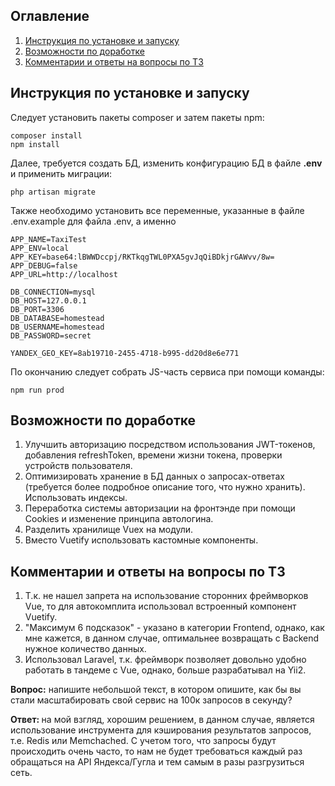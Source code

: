 ## Оглавление

1. [Инструкция по установке и запуску](#Инструкция-по-установке-и-запуску)
2. [Возможности по доработке](#Возможности-по-доработке)
3. [Комментарии и ответы на вопросы по ТЗ](#Комментарии-и-ответы-на-вопросы-по-ТЗ)

Инструкция по установке и запуску
---------------------------------

Следует установить пакеты composer и затем пакеты npm:
```
composer install
npm install
```

Далее, требуется создать БД, изменить конфигурацию БД в файле **.env** и применить миграции:
```
php artisan migrate
```

Также необходимо установить все переменные, указанные в файле .env.example для файла .env, а именно
```
APP_NAME=TaxiTest
APP_ENV=local
APP_KEY=base64:lBWWDccpj/RKTkqgTWL0PXA5gvJqQiBDkjrGAWvv/8w=
APP_DEBUG=false
APP_URL=http://localhost

DB_CONNECTION=mysql
DB_HOST=127.0.0.1
DB_PORT=3306
DB_DATABASE=homestead
DB_USERNAME=homestead
DB_PASSWORD=secret

YANDEX_GEO_KEY=8ab19710-2455-4718-b995-dd20d8e6e771
```

По окончанию следует собрать JS-часть сервиса при помощи команды:
```
npm run prod
```

Возможности по доработке
------------------------

1. Улучшить авторизацию посредством использования JWT-токенов, добавления refreshToken, времени жизни токена, проверки устройств пользователя.
2. Оптимизировать хранение в БД данных о запросах-ответах (требуется более подробное описание того, что нужно хранить). Использовать индексы.
3. Переработка системы авторизации на фронтэнде при помощи Cookies и изменение принципа автологина.
3. Разделить хранилище Vuex на модули.
4. Вместо Vuetify использовать кастомные компоненты.

Комментарии и ответы на вопросы по ТЗ
-------------------------------------

1. Т.к. не нашел запрета на использование сторонних фреймворков Vue, то для автокомплита использовал встроенный компонент Vuetify.
2. "Максимум 6 подсказок" - указано в категории Frontend, однако, как мне кажется, в данном случае, оптимальнее возвращать с Backend нужное количество данных.
3. Использовал Laravel, т.к. фреймворк позволяет довольно удобно работать в тандеме с Vue, однако, больше разрабатывал на Yii2.

<b>Вопрос:</b> напишите небольшой текст, в котором опишите, как бы вы стали масштабировать свой сервис на 100к запросов в секунду?

<b>Ответ: </b> на мой взгляд, хорошим решением, в данном случае, является использование инструмента для кэширования результатов запросов, т.е. Redis или Memchached. С учетом того, что запросы будут происходить очень часто, то нам не будет требоваться каждый раз обращаться на API Яндекса/Гугла и тем самым в разы разгрузиться сеть.  



